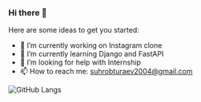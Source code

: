 ### Hi there 👋

Here are some ideas to get you started:

- 🔭 I’m currently working on Instagram clone 
- 🌱 I’m currently learning Django and FastAPI
- 🤔 I’m looking for help with Internship
- 📫 How to reach me: suhrobturaev2004@gmail.com

![GitHub Langs](https://github-readme-stats.vercel.app/api/top-langs/?username=SukhrobTuraev&layout=compact&theme=blue-green-yellow)

